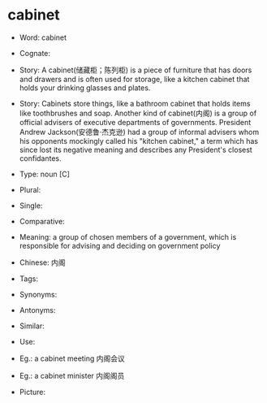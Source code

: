 # cabinet

- Word: cabinet
- Cognate: 
- Story: A cabinet(储藏柜；陈列柜) is a piece of furniture that has doors and drawers and is often used for storage, like a kitchen cabinet that holds your drinking glasses and plates.
- Story: Cabinets store things, like a bathroom cabinet that holds items like toothbrushes and soap. Another kind of cabinet(内阁) is a group of official advisers of executive departments of governments. President Andrew Jackson(安德鲁·杰克逊) had a group of informal advisers whom his opponents mockingly called his "kitchen cabinet," a term which has since lost its negative meaning and describes any President's closest confidantes.

- Type: noun [C]
- Plural: 
- Single: 
- Comparative: 
- Meaning: a group of chosen members of a government, which is responsible for advising and deciding on government policy
- Chinese: 内阁
- Tags: 
- Synonyms: 
- Antonyms: 
- Similar: 
- Use: 
- Eg.: a cabinet meeting 内阁会议
- Eg.: a cabinet minister 内阁阁员
- Picture:

